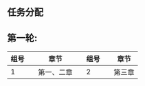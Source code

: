 ## 任务分配
## 第一轮:
|组号|   |章节|         |组号|  |章节|
|-----|---- | -------- |------ |----| ----|----|
| 1 |    |第一、二章|    |2|   |第三章|
